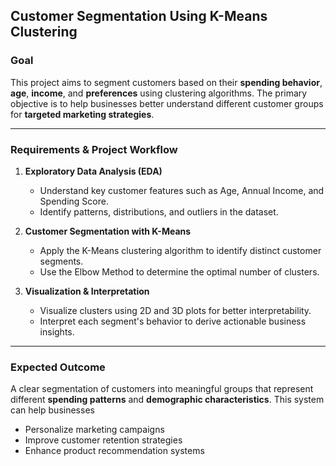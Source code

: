## Customer Segmentation Using K-Means Clustering

### Goal


This project aims to segment customers based on their **spending behavior**, **age**, **income**, and **preferences** using clustering algorithms. The primary objective is to help businesses better understand different customer groups for **targeted marketing strategies**.

---

### Requirements & Project Workflow

1. **Exploratory Data Analysis (EDA)**

   * Understand key customer features such as Age, Annual Income, and Spending Score.
   * Identify patterns, distributions, and outliers in the dataset.

2. **Customer Segmentation with K-Means**

   * Apply the K-Means clustering algorithm to identify distinct customer segments.
   * Use the Elbow Method to determine the optimal number of clusters.

4. **Visualization & Interpretation**

   * Visualize clusters using 2D and 3D plots for better interpretability.
   * Interpret each segment's behavior to derive actionable business insights.

---

### Expected Outcome

A clear segmentation of customers into meaningful groups that represent different **spending patterns** and **demographic characteristics**. This system can help businesses


* Personalize marketing campaigns
* Improve customer retention strategies
* Enhance product recommendation systems



